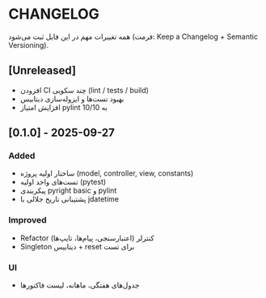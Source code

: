 # CHANGELOG

همه تغییرات مهم در این فایل ثبت می‌شود (فرمت: Keep a Changelog + Semantic Versioning).

## [Unreleased]
- افزودن CI چند سکویی (lint / tests / build)
- بهبود تست‌ها و ایزوله‌سازی دیتابیس
- افزایش امتیاز pylint به 10/10

## [0.1.0] - 2025-09-27
### Added
- ساختار اولیه پروژه (model, controller, view, constants)
- تست‌های واحد اولیه (pytest)
- پیکربندی pyright basic و pylint
- پشتیبانی تاریخ جلالی با jdatetime

### Improved
- Refactor کنترلر (اعتبارسنجی، پیام‌ها، تایپ‌ها)
- Singleton دیتابیس + reset برای تست

### UI
- جدول‌های هفتگی، ماهانه، لیست فاکتورها

